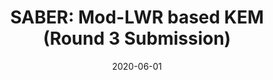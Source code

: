 ---
title: 'SABER: Mod-LWR based KEM (Round 3 Submission)'

# Authors
citation: "Andrea Basso, Jose Maria Bermudo Mera, Jan-Pieter D’Anvers, Angshuman Karmakar, Sujoy Sinha Roy, Michiel Van Beirendonck, Frederik Vercauteren"

date: '2020-06-01'
doi: ''

# Publication name
publication: "NIST Third PQC Standardization Conference"
location: ''

# Feature
featured: false

# Custom links (uncomment lines below)
url_web: 'https://www.esat.kuleuven.be/cosic/pqcrypto/saber/'
url_pdf: 'https://www.esat.kuleuven.be/cosic/pqcrypto/saber/files/saberspecround3.pdf'
url_code: 'https://github.com/KULeuven-COSIC/SABER'
url_slides: 'https://csrc.nist.gov/CSRC/media/Presentations/saber-round-3-presentation/images-media/session-7-saber-vercauteren.pdf'
---